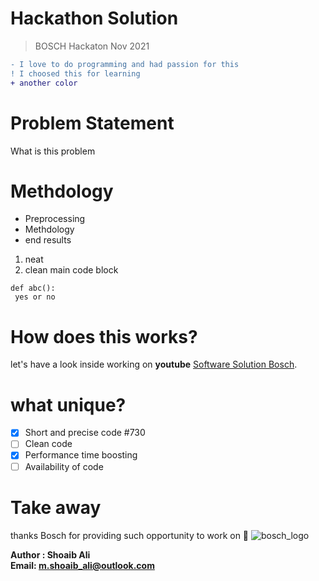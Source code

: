 # Hackathon Solution
> BOSCH Hackaton Nov 2021


```diff
- I love to do programming and had passion for this
! I choosed this for learning
+ another color
```

# Problem Statement
What is this problem
# Methdology
- Preprocessing
- Methdology
- end results
1. neat
2. clean
main code block
```
def abc():
 yes or no
```
# How does this works?
let's have a look inside working on **youtube** [Software Solution Bosch](https://pages.github.com/).
# what unique?
- [x] Short and precise code #730
- [ ] Clean code
- [x] Performance time boosting
- [ ] Availability of code 

# Take away
thanks Bosch for providing such opportunity to work on :tada:
![bosch_logo](https://user-images.githubusercontent.com/56737996/142710244-7c7ecb4a-22a2-459b-b1a4-ebc47d0cbfdd.png)

**Author : Shoaib Ali <br>
Email: m.shoaib_ali@outlook.com**
<!-- This content will not appear in the rendered Markdown -->

